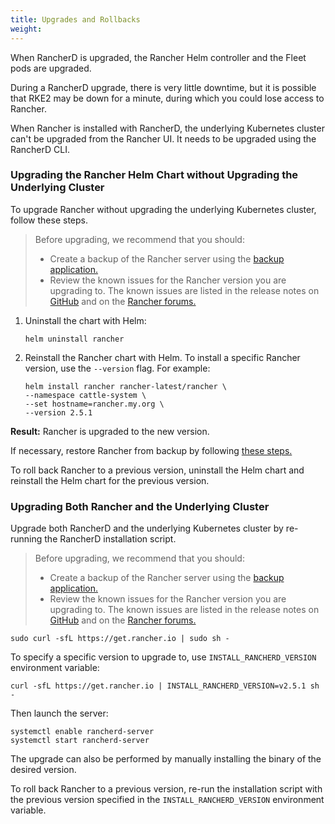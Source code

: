 ```yaml
---
title: Upgrades and Rollbacks
weight:
---
```


When RancherD is upgraded, the Rancher Helm controller and the Fleet pods are upgraded.

During a RancherD upgrade, there is very little downtime, but it is possible that RKE2 may be down for a minute, during which you could lose access to Rancher.

When Rancher is installed with RancherD, the underlying Kubernetes cluster can't be upgraded from the Rancher UI. It needs to be upgraded using the RancherD CLI.

### Upgrading the Rancher Helm Chart without Upgrading the Underlying Cluster

To upgrade Rancher without upgrading the underlying Kubernetes cluster, follow these steps.

> Before upgrading, we recommend that you should:
> 
> - Create a backup of the Rancher server using the [backup application.]({{<baseurl>}}/rancher/v2.x/en/backups/v2.5/back-up-rancher/)
> - Review the known issues for the Rancher version you are upgrading to. The known issues are listed in the release notes on [GitHub](https://github.com/rancher/rancher/releases) and on the [Rancher forums.](https://forums.rancher.com/c/announcements/12)

1. Uninstall the chart with Helm:

    ```
    helm uninstall rancher
    ```

2. Reinstall the Rancher chart with Helm. To install a specific Rancher version, use the `--version` flag. For example: 

    ```
    helm install rancher rancher-latest/rancher \
    --namespace cattle-system \
    --set hostname=rancher.my.org \
    --version 2.5.1
    ```

**Result:** Rancher is upgraded to the new version.

If necessary, restore Rancher from backup by following [these steps.]({{<baseurl>}}/rancher/v2.x/en/backups/v2.5/restoring-rancher/)

To roll back Rancher to a previous version, uninstall the Helm chart and reinstall the Helm chart for the previous version.

### Upgrading Both Rancher and the Underlying Cluster

Upgrade both RancherD and the underlying Kubernetes cluster by re-running the RancherD installation script.

> Before upgrading, we recommend that you should:
> 
> - Create a backup of the Rancher server using the [backup application.]({{<baseurl>}}/rancher/v2.x/en/backups/v2.5/back-up-rancher/)
> - Review the known issues for the Rancher version you are upgrading to. The known issues are listed in the release notes on [GitHub](https://github.com/rancher/rancher/releases) and on the [Rancher forums.](https://forums.rancher.com/c/announcements/12)

```
sudo curl -sfL https://get.rancher.io | sudo sh -
```

To specify a specific version to upgrade to, use `INSTALL_RANCHERD_VERSION` environment variable:

```
curl -sfL https://get.rancher.io | INSTALL_RANCHERD_VERSION=v2.5.1 sh -
```

Then launch the server:

```
systemctl enable rancherd-server
systemctl start rancherd-server
```

The upgrade can also be performed by manually installing the binary of the desired version.

To roll back Rancher to a previous version, re-run the installation script with the previous version specified in the `INSTALL_RANCHERD_VERSION` environment variable.
